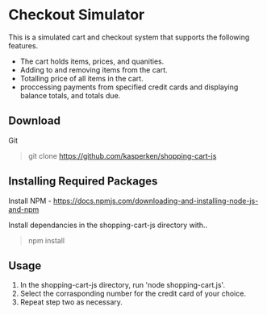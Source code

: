# Checkout Simulator

This is a simulated cart and checkout system that supports the following features.
- The cart holds items, prices, and quanities.
- Adding to and removing items from the cart.
- Totalling price of all items in the cart.
- proccessing payments from specified credit cards and displaying balance totals, and totals due.

## Download
Git 
> git clone https://github.com/kasperken/shopping-cart-js

## Installing Required Packages
Install NPM - https://docs.npmjs.com/downloading-and-installing-node-js-and-npm

Install dependancies in the shopping-cart-js directory with..
> npm install

## Usage
1. In the shopping-cart-js directory, run 'node shopping-cart.js'.
2. Select the corrasponding number for the credit card of your choice.
3. Repeat step two as necessary.
